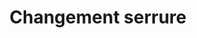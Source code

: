 ---
eleventyNavigation:
  key: Chagement
  parent: Services
  order: 4
  title: 'Changement serrure'
title: 'Changement serrure'
permalink: "services/{{ title | slugify }}.html"
layout: 'layouts/home.html'
texte: "Vous souhaitez renforcer la sécurité de votre logement ? Nos serruriers vous conseillent au mieux pour vous offrir des solutions adaptées à vos besoins."
icone: c
nom:
---